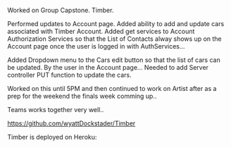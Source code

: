 Worked on Group Capstone. Timber.

Performed updates to Account page.  Added ability to add and update cars associated with Timber Account.  Added get services to Account Authorization Services so that the List of Contacts alway shows up on the Account page once the user is logged in with AuthServices...

Added Dropdown menu to the Cars edit button so that the list of cars can be updated.  By the user in the Account page... Needed to add Server controller PUT function to update the cars.

Worked on this until 5PM and then continued to work on Artist after as a prep for the weekend the finals week comming up..

Teams works together very well..

https://github.com/wyattDockstader/Timber

Timber is deployed on Heroku:




